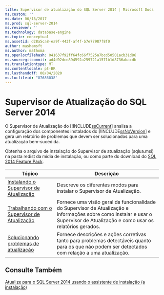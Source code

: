 ```yaml
---
title: Supervisor de atualização do SQL Server 2014 | Microsoft Docs
ms.custom: ''
ms.date: 06/13/2017
ms.prod: sql-server-2014
ms.reviewer: ''
ms.technology: database-engine
ms.topic: conceptual
ms.assetid: d28a5ca8-ea9f-443f-af4f-b7e77987f8f0
author: mashamsft
ms.author: mathoma
ms.openlocfilehash: 041637f92ff64fc66f7525a7bcd50501acb31d86
ms.sourcegitcommit: ad4d92dce894592a259721a1571b1d8736abacdb
ms.translationtype: MT
ms.contentlocale: pt-BR
ms.lasthandoff: 08/04/2020
ms.locfileid: "87686038"
---
```

# <a name="sql-server-2014-upgrade-advisor"></a>Supervisor de Atualização do SQL Server 2014
  O Supervisor de Atualização do [!INCLUDE[ssCurrent](../../includes/sscurrent-md.md)] analisa a configuração dos componentes instalados do [!INCLUDE[ssNoVersion](../../includes/ssnoversion-md.md)] e gera um relatório de problemas que devem ser solucionados para uma atualização bem-sucedida.  
  
 Obtenha o arquivo de instalação do Supervisor de atualização (sqlua.msi) na pasta redist da mídia de instalação, ou como parte do download do [SQL 2014 Feature Pack](https://www.microsoft.com/download/details.aspx?id=42295).  
  
|Tópico|Descrição|  
|-----------|-----------------|  
|[Instalando o Supervisor de Atualização](../../../2014/sql-server/install/installing-upgrade-advisor.md)|Descreve os diferentes modos para instalar o Supervisor de Atualização.|  
|[Trabalhando com o Supervisor de Atualização](../../../2014/sql-server/install/working-with-upgrade-advisor.md)|Fornece uma visão geral da funcionalidade do Supervisor de Atualização e informações sobre como instalar e usar o Supervisor de Atualização e como usar os relatórios gerados.|  
|[Solucionando problemas de atualização](../../../2014/sql-server/install/resolving-upgrade-issues.md)|Fornece descrições e ações corretivas tanto para problemas detectáveis quanto para os que não podem ser detectados com relação a uma atualização.|  
  
## <a name="see-also"></a>Consulte Também  
 [Atualize para o SQL Server 2014 usando o assistente de instalação &#40;a instalação&#41;](../../database-engine/install-windows/upgrade-sql-server-using-the-installation-wizard-setup.md)  
  
  
